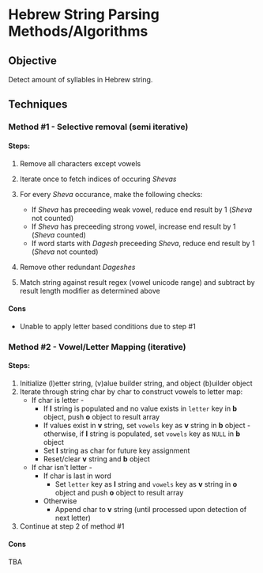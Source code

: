 # Hebrew String Parsing Methods/Algorithms

## Objective

Detect amount of syllables in Hebrew string.

## Techniques

### Method #1 - Selective removal (semi iterative)

#### Steps:

1. Remove all characters except vowels
2. Iterate once to fetch indices of occuring _Shevas_
3. For every _Sheva_ occurance, make the following checks:

    - If _Sheva_ has preceeding weak vowel, reduce end result by 1 (_Sheva_ not counted)
    - If _Sheva_ has preceeding strong vowel, increase end result by 1 (_Sheva_ counted)
    - If word starts with _Dagesh_ preceeding _Sheva_, reduce end result by 1 (_Sheva_ not counted)

4. Remove other redundant _Dageshes_
5. Match string against result regex (vowel unicode range) and subtract by result length modifier as determined above

#### Cons

-   Unable to apply letter based conditions due to step #1

### Method #2 - Vowel/Letter Mapping (iterative)

#### Steps:

1. Initialize (l)etter string, (v)alue builder string, and object (b)uilder object
2. Iterate through string char by char to construct vowels to letter map:
    - If char is letter -
        - If **l** string is populated and no value exists in `letter` key in **b** object, push **o** object to result array
        - If values exist in **v** string, set `vowels` key as **v** string in **b** object - otherwise, if **l** string is populated, set `vowels` key as `NULL` in **b** object
        - Set **l** string as char for future key assignment
        - Reset/clear **v** string and **b** object
    - If char isn't letter -
        - If char is last in word
            - Set `letter` key as **l** string and `vowels` key as **v** string in **o** object and push **o** object to result array
        - Otherwise
            - Append char to **v** string (until processed upon detection of next letter)
3. Continue at step 2 of method #1

#### Cons

TBA
